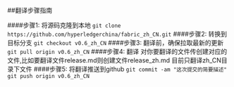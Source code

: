 ##翻译步骤指南

####步骤1: 将源码克隆到本地
`git clone https://github.com/hyperledgerchina/fabric_zh_CN.git`
####步骤2: 转换到目标分支
`git checkout v0.6_zh_CN`
####步骤3: 翻译前，确保拉取最新的更新
`git pull origin v0.6_zh_CN`
####步骤4: 翻译
对你要翻译的文件传创建对应的文件,比如要翻译文件release.md则创建文件release_zh.md
目前只翻译zh_CN目录下文件
####步骤5: 将翻译推送到github
`git commit -am "这次提交的简要描述"`
`git push origin v0.6_zh_CN`
